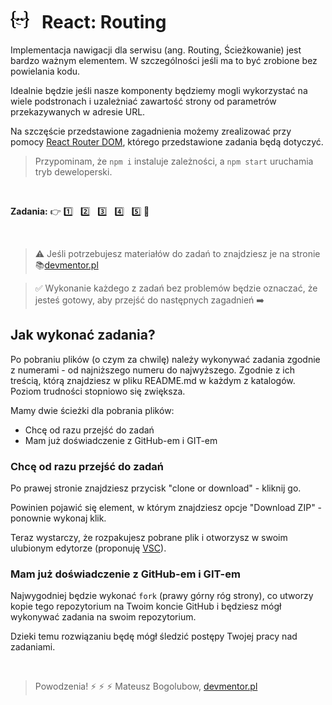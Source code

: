 # [![](assets/img/logo-readme2.jpg)](https://devmentor.pl) &nbsp; React: Routing

Implementacja nawigacji dla serwisu (ang. Routing, Ścieżkowanie) jest bardzo ważnym elementem. W szczególności jeśli ma to być zrobione bez powielania kodu.

Idealnie będzie jeśli nasze komponenty będziemy mogli wykorzystać na wiele podstronach i uzależniać  zawartość strony od parametrów przekazywanych w adresie URL.

Na szczęście przedstawione zagadnienia możemy zrealizować przy pomocy [React Router DOM](https://reactrouter.com/web/guides/quick-start), którego przedstawione zadania będą dotyczyć.

> Przypominam, że `npm i` instaluje zależności, a `npm start` uruchamia tryb deweloperski.


&nbsp;

**Zadania:** :point_right: [:one:](./01) &nbsp; [:two:](./02) &nbsp; [:three:](./03) &nbsp; [:four:](./04) &nbsp; [:five:](./05) :triangular_flag_on_post:

&nbsp;

> :warning: Jeśli potrzebujesz materiałów do zadań to znajdziesz je na stronie :books:[devmentor.pl](https://devmentor.pl)

> :white_check_mark: Wykonanie każdego z zadań bez problemów będzie oznaczać, że jesteś gotowy, aby przejść do następnych zagadnień :arrow_right:

## Jak wykonać zadania?

Po pobraniu plików (o czym za chwilę) należy wykonywać zadania zgodnie z numerami - od najniższego numeru do najwyższego. Zgodnie z ich treścią, którą znajdziesz w pliku README.md w każdym z katalogów. Poziom trudności stopniowo się zwiększa.

Mamy dwie ścieżki dla pobrania plików:

- Chcę od razu przejść do zadań
- Mam już doświadczenie z GitHub-em i GIT-em

### Chcę od razu przejść do zadań

Po prawej stronie znajdziesz przycisk "clone or download" - kliknij go.

Powinien pojawić się element, w którym znajdziesz opcje "Download ZIP" - ponownie wykonaj klik.

Teraz wystarczy, że rozpakujesz pobrane plik i otworzysz w swoim ulubionym edytorze (proponuję [VSC](https://code.visualstudio.com/)).

### Mam już doświadczenie z GitHub-em i GIT-em

Najwygodniej będzie wykonać `fork` (prawy górny róg strony), co utworzy kopie tego repozytorium na Twoim koncie GitHub i będziesz mógł wykonywać zadania na swoim repozytorium.

Dzieki temu rozwiązaniu będę mógł śledzić postępy Twojej pracy nad zadaniami.

&nbsp;

> Powodzenia! :zap: :zap: :zap: Mateusz Bogolubow, [devmentor.pl](https://devmentor.pl)